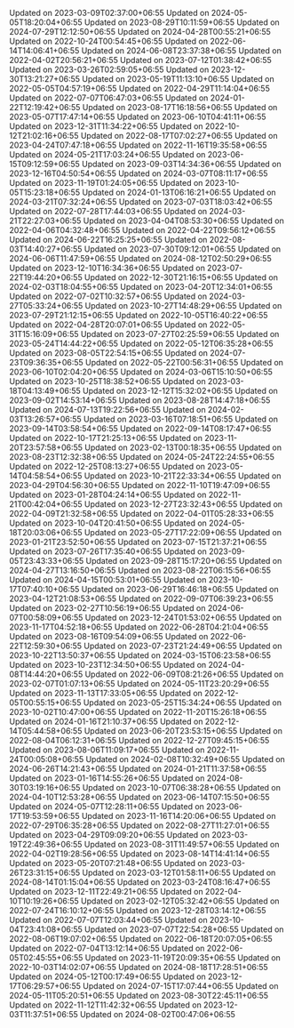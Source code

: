 
Updated on 2023-03-09T02:37:00+06:55
Updated on 2024-05-05T18:20:04+06:55
Updated on 2023-08-29T10:11:59+06:55
Updated on 2024-07-29T12:12:50+06:55
Updated on 2024-04-28T00:55:21+06:55
Updated on 2022-10-24T00:54:45+06:55
Updated on 2022-06-14T14:06:41+06:55
Updated on 2024-06-08T23:37:38+06:55
Updated on 2022-04-02T20:56:21+06:55
Updated on 2023-07-12T01:38:42+06:55
Updated on 2023-03-26T02:59:05+06:55
Updated on 2023-12-30T13:21:27+06:55
Updated on 2023-05-19T11:13:10+06:55
Updated on 2022-05-05T04:57:19+06:55
Updated on 2022-04-29T11:14:04+06:55
Updated on 2022-07-07T06:47:03+06:55
Updated on 2024-01-22T12:19:42+06:55
Updated on 2023-08-17T16:18:56+06:55
Updated on 2023-05-07T17:47:14+06:55
Updated on 2023-06-10T04:41:11+06:55
Updated on 2023-12-31T11:34:22+06:55
Updated on 2022-10-12T21:02:16+06:55
Updated on 2022-08-17T07:02:27+06:55
Updated on 2023-04-24T07:47:18+06:55
Updated on 2022-11-16T19:35:58+06:55
Updated on 2024-05-21T17:03:24+06:55
Updated on 2023-06-15T09:12:59+06:55
Updated on 2023-09-03T14:34:36+06:55
Updated on 2023-12-16T04:50:54+06:55
Updated on 2024-03-07T08:11:17+06:55
Updated on 2023-11-19T01:24:05+06:55
Updated on 2023-10-05T15:23:18+06:55
Updated on 2024-01-13T06:16:21+06:55
Updated on 2024-03-21T07:32:24+06:55
Updated on 2023-07-03T18:03:42+06:55
Updated on 2022-07-28T17:44:03+06:55
Updated on 2024-03-21T22:27:03+06:55
Updated on 2023-04-04T08:53:30+06:55
Updated on 2022-04-06T04:32:48+06:55
Updated on 2022-04-22T09:56:12+06:55
Updated on 2024-06-22T16:25:25+06:55
Updated on 2022-08-03T14:40:27+06:55
Updated on 2023-07-30T09:12:01+06:55
Updated on 2024-06-06T11:47:59+06:55
Updated on 2024-08-12T02:50:29+06:55
Updated on 2023-12-10T16:34:36+06:55
Updated on 2023-07-22T19:44:20+06:55
Updated on 2022-12-30T21:16:15+06:55
Updated on 2024-02-03T18:04:55+06:55
Updated on 2023-04-20T12:34:01+06:55
Updated on 2022-07-02T10:32:57+06:55
Updated on 2024-03-27T05:33:24+06:55
Updated on 2023-10-27T14:48:29+06:55
Updated on 2023-07-29T21:12:15+06:55
Updated on 2022-10-05T16:40:22+06:55
Updated on 2022-04-28T20:07:01+06:55
Updated on 2022-05-31T15:16:09+06:55
Updated on 2023-07-27T02:25:59+06:55
Updated on 2023-05-24T14:44:22+06:55
Updated on 2022-05-12T06:35:28+06:55
Updated on 2023-08-05T22:54:15+06:55
Updated on 2024-07-23T09:36:35+06:55
Updated on 2022-05-22T00:56:31+06:55
Updated on 2023-06-10T02:04:20+06:55
Updated on 2024-03-06T15:10:50+06:55
Updated on 2023-10-25T18:38:52+06:55
Updated on 2023-03-18T04:13:49+06:55
Updated on 2023-12-12T15:32:02+06:55
Updated on 2023-09-02T14:53:14+06:55
Updated on 2023-08-28T14:47:18+06:55
Updated on 2024-07-13T19:22:56+06:55
Updated on 2024-02-03T13:26:57+06:55
Updated on 2023-03-16T07:18:51+06:55
Updated on 2023-09-14T03:58:54+06:55
Updated on 2022-09-14T08:17:47+06:55
Updated on 2022-10-17T21:25:13+06:55
Updated on 2023-11-20T23:57:58+06:55
Updated on 2023-02-13T00:18:35+06:55
Updated on 2023-08-23T12:32:38+06:55
Updated on 2024-05-24T22:24:55+06:55
Updated on 2022-12-25T08:13:27+06:55
Updated on 2023-05-14T04:58:54+06:55
Updated on 2023-10-21T22:33:34+06:55
Updated on 2023-04-29T04:56:30+06:55
Updated on 2022-11-10T19:47:09+06:55
Updated on 2023-01-28T04:24:14+06:55
Updated on 2022-11-21T00:42:04+06:55
Updated on 2023-12-27T23:32:43+06:55
Updated on 2022-04-09T21:32:58+06:55
Updated on 2022-04-01T05:28:33+06:55
Updated on 2023-10-04T20:41:50+06:55
Updated on 2024-05-18T20:03:06+06:55
Updated on 2023-05-27T17:22:09+06:55
Updated on 2023-01-21T23:52:50+06:55
Updated on 2023-07-15T21:37:21+06:55
Updated on 2023-07-26T17:35:40+06:55
Updated on 2023-09-05T23:43:33+06:55
Updated on 2023-09-28T15:17:20+06:55
Updated on 2024-04-27T13:16:50+06:55
Updated on 2023-08-22T06:15:56+06:55
Updated on 2024-04-15T00:53:01+06:55
Updated on 2023-10-17T07:40:10+06:55
Updated on 2023-06-29T16:46:18+06:55
Updated on 2023-04-12T21:08:53+06:55
Updated on 2022-09-07T06:39:23+06:55
Updated on 2023-02-27T10:56:19+06:55
Updated on 2024-06-07T00:58:09+06:55
Updated on 2023-12-24T01:53:02+06:55
Updated on 2023-11-17T04:52:18+06:55
Updated on 2022-06-28T04:21:04+06:55
Updated on 2023-08-16T09:54:09+06:55
Updated on 2022-06-22T12:59:30+06:55
Updated on 2023-07-23T21:24:49+06:55
Updated on 2023-10-22T13:50:37+06:55
Updated on 2024-03-15T06:23:58+06:55
Updated on 2023-10-23T12:34:50+06:55
Updated on 2024-04-08T14:44:20+06:55
Updated on 2022-06-09T08:21:26+06:55
Updated on 2023-02-07T01:07:13+06:55
Updated on 2024-05-11T23:20:29+06:55
Updated on 2023-11-13T17:33:05+06:55
Updated on 2022-12-05T00:55:15+06:55
Updated on 2023-05-25T15:34:24+06:55
Updated on 2023-10-02T10:47:00+06:55
Updated on 2022-11-20T15:26:18+06:55
Updated on 2024-01-16T21:10:37+06:55
Updated on 2022-12-14T05:44:58+06:55
Updated on 2023-06-20T23:53:15+06:55
Updated on 2022-08-04T06:12:31+06:55
Updated on 2022-12-27T09:45:15+06:55
Updated on 2023-08-06T11:09:17+06:55
Updated on 2022-11-24T00:05:08+06:55
Updated on 2024-02-08T10:32:49+06:55
Updated on 2024-06-26T14:21:43+06:55
Updated on 2024-01-21T11:37:58+06:55
Updated on 2023-01-16T14:55:26+06:55
Updated on 2024-08-30T03:19:16+06:55
Updated on 2023-10-07T06:38:28+06:55
Updated on 2024-04-10T12:53:28+06:55
Updated on 2023-06-14T07:15:50+06:55
Updated on 2024-05-07T12:28:11+06:55
Updated on 2023-06-17T19:53:59+06:55
Updated on 2023-11-16T14:20:06+06:55
Updated on 2022-07-29T06:35:28+06:55
Updated on 2022-08-27T11:27:01+06:55
Updated on 2023-04-29T09:09:20+06:55
Updated on 2023-03-19T22:49:36+06:55
Updated on 2023-08-31T11:49:57+06:55
Updated on 2022-04-02T19:28:56+06:55
Updated on 2023-08-14T14:41:14+06:55
Updated on 2023-05-20T07:21:48+06:55
Updated on 2023-03-26T23:31:15+06:55
Updated on 2023-03-12T01:58:11+06:55
Updated on 2024-08-14T01:15:04+06:55
Updated on 2023-03-24T08:16:47+06:55
Updated on 2023-12-11T22:49:21+06:55
Updated on 2022-04-10T10:19:26+06:55
Updated on 2023-02-12T05:32:42+06:55
Updated on 2022-07-24T16:10:12+06:55
Updated on 2023-12-28T03:14:12+06:55
Updated on 2022-07-07T12:03:44+06:55
Updated on 2023-10-04T23:41:08+06:55
Updated on 2023-07-07T22:54:28+06:55
Updated on 2022-08-06T19:07:02+06:55
Updated on 2022-06-18T20:07:05+06:55
Updated on 2022-07-04T13:12:14+06:55
Updated on 2022-06-05T02:45:55+06:55
Updated on 2023-11-19T20:09:35+06:55
Updated on 2022-10-03T14:02:07+06:55
Updated on 2024-08-18T17:28:51+06:55
Updated on 2024-05-12T00:17:49+06:55
Updated on 2023-12-17T06:29:57+06:55
Updated on 2024-07-15T17:07:44+06:55
Updated on 2024-05-11T05:20:51+06:55
Updated on 2023-08-30T22:45:11+06:55
Updated on 2022-11-12T11:42:32+06:55
Updated on 2023-12-03T11:37:51+06:55
Updated on 2024-08-02T00:47:06+06:55